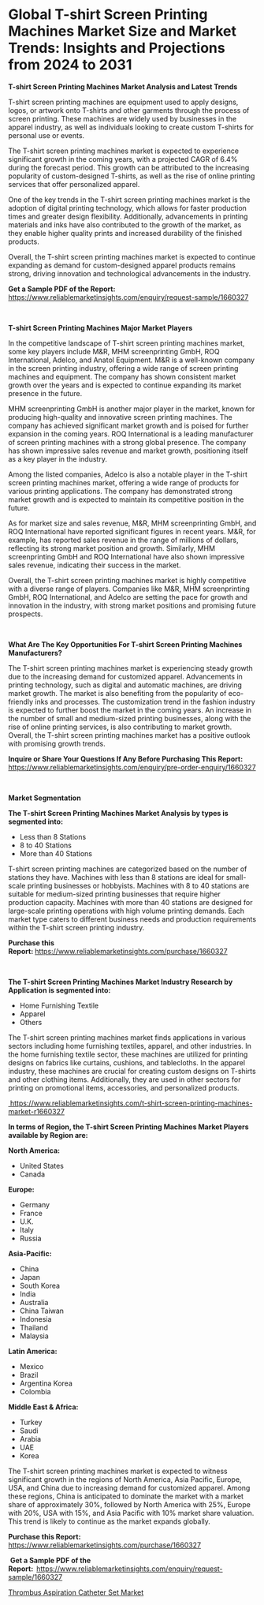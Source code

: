 <p><h1>Global T-shirt Screen Printing Machines Market Size and Market Trends: Insights and Projections from 2024 to 2031</h1></p><p><strong>T-shirt Screen Printing Machines Market Analysis and Latest Trends</strong></p>
<p><p>T-shirt screen printing machines are equipment used to apply designs, logos, or artwork onto T-shirts and other garments through the process of screen printing. These machines are widely used by businesses in the apparel industry, as well as individuals looking to create custom T-shirts for personal use or events.</p><p>The T-shirt screen printing machines market is expected to experience significant growth in the coming years, with a projected CAGR of 6.4% during the forecast period. This growth can be attributed to the increasing popularity of custom-designed T-shirts, as well as the rise of online printing services that offer personalized apparel.</p><p>One of the key trends in the T-shirt screen printing machines market is the adoption of digital printing technology, which allows for faster production times and greater design flexibility. Additionally, advancements in printing materials and inks have also contributed to the growth of the market, as they enable higher quality prints and increased durability of the finished products.</p><p>Overall, the T-shirt screen printing machines market is expected to continue expanding as demand for custom-designed apparel products remains strong, driving innovation and technological advancements in the industry.</p></p>
<p><strong>Get a Sample PDF of the Report:&nbsp;</strong> <a href="https://www.reliablemarketinsights.com/enquiry/request-sample/1660327">https://www.reliablemarketinsights.com/enquiry/request-sample/1660327</a></p>
<p>&nbsp;</p>
<p><strong>T-shirt Screen Printing Machines Major Market Players</strong></p>
<p><p>In the competitive landscape of T-shirt screen printing machines market, some key players include M&R, MHM screenprinting GmbH, ROQ International, Adelco, and Anatol Equipment. M&R is a well-known company in the screen printing industry, offering a wide range of screen printing machines and equipment. The company has shown consistent market growth over the years and is expected to continue expanding its market presence in the future. </p><p>MHM screenprinting GmbH is another major player in the market, known for producing high-quality and innovative screen printing machines. The company has achieved significant market growth and is poised for further expansion in the coming years. ROQ International is a leading manufacturer of screen printing machines with a strong global presence. The company has shown impressive sales revenue and market growth, positioning itself as a key player in the industry.</p><p>Among the listed companies, Adelco is also a notable player in the T-shirt screen printing machines market, offering a wide range of products for various printing applications. The company has demonstrated strong market growth and is expected to maintain its competitive position in the future. </p><p>As for market size and sales revenue, M&R, MHM screenprinting GmbH, and ROQ International have reported significant figures in recent years. M&R, for example, has reported sales revenue in the range of millions of dollars, reflecting its strong market position and growth. Similarly, MHM screenprinting GmbH and ROQ International have also shown impressive sales revenue, indicating their success in the market.</p><p>Overall, the T-shirt screen printing machines market is highly competitive with a diverse range of players. Companies like M&R, MHM screenprinting GmbH, ROQ International, and Adelco are setting the pace for growth and innovation in the industry, with strong market positions and promising future prospects.</p></p>
<p>&nbsp;</p>
<p><strong>What Are The Key Opportunities For T-shirt Screen Printing Machines Manufacturers?</strong></p>
<p><p>The T-shirt screen printing machines market is experiencing steady growth due to the increasing demand for customized apparel. Advancements in printing technology, such as digital and automatic machines, are driving market growth. The market is also benefiting from the popularity of eco-friendly inks and processes. The customization trend in the fashion industry is expected to further boost the market in the coming years. An increase in the number of small and medium-sized printing businesses, along with the rise of online printing services, is also contributing to market growth. Overall, the T-shirt screen printing machines market has a positive outlook with promising growth trends.</p></p>
<p><strong>Inquire or Share Your Questions If Any Before Purchasing This Report:</strong> <a href="https://www.reliablemarketinsights.com/enquiry/pre-order-enquiry/1660327">https://www.reliablemarketinsights.com/enquiry/pre-order-enquiry/1660327</a></p>
<p>&nbsp;</p>
<p><strong>Market Segmentation</strong></p>
<p><strong>The T-shirt Screen Printing Machines Market Analysis by types is segmented into:</strong></p>
<p><ul><li>Less than 8 Stations</li><li>8 to 40 Stations</li><li>More than 40 Stations</li></ul></p>
<p><p>T-shirt screen printing machines are categorized based on the number of stations they have. Machines with less than 8 stations are ideal for small-scale printing businesses or hobbyists. Machines with 8 to 40 stations are suitable for medium-sized printing businesses that require higher production capacity. Machines with more than 40 stations are designed for large-scale printing operations with high volume printing demands. Each market type caters to different business needs and production requirements within the T-shirt screen printing industry.</p></p>
<p><strong>Purchase this Report:&nbsp;</strong><a href="https://www.reliablemarketinsights.com/purchase/1660327">https://www.reliablemarketinsights.com/purchase/1660327</a></p>
<p>&nbsp;</p>
<p><strong>The T-shirt Screen Printing Machines Market Industry Research by Application is segmented into:</strong></p>
<p><ul><li>Home Furnishing Textile</li><li>Apparel</li><li>Others</li></ul></p>
<p><p>The T-shirt screen printing machines market finds applications in various sectors including home furnishing textiles, apparel, and other industries. In the home furnishing textile sector, these machines are utilized for printing designs on fabrics like curtains, cushions, and tablecloths. In the apparel industry, these machines are crucial for creating custom designs on T-shirts and other clothing items. Additionally, they are used in other sectors for printing on promotional items, accessories, and personalized products.</p></p>
<p><a href="https://www.reliablemarketinsights.com/t-shirt-screen-printing-machines-market-r1660327">&nbsp;https://www.reliablemarketinsights.com/t-shirt-screen-printing-machines-market-r1660327</a></p>
<p><strong>In terms of Region, the T-shirt Screen Printing Machines Market Players available by Region are:</strong></p>
<p>
    <p> <strong> North America: </strong>
        <ul>
            <li>United States</li>
            <li>Canada</li>
        </ul>
        </p> 
    <p> <strong> Europe: </strong>
        <ul>
            <li>Germany</li>
            <li>France</li>
            <li>U.K.</li>
            <li>Italy</li>
            <li>Russia</li>
        </ul>
        </p> 
    <p> <strong> Asia-Pacific: </strong>
        <ul>
            <li>China</li>
            <li>Japan</li>
            <li>South Korea</li>
            <li>India</li>
            <li>Australia</li>
            <li>China Taiwan</li>
            <li>Indonesia</li>
            <li>Thailand</li>
            <li>Malaysia</li>
        </ul>
        </p> 
    <p> <strong> Latin America: </strong>
        <ul>
            <li>Mexico</li>
            <li>Brazil</li>
            <li>Argentina Korea</li>
            <li>Colombia</li>
        </ul>
        </p> 
    <p> <strong> Middle East & Africa: </strong>
        <ul>
            <li>Turkey</li>
            <li>Saudi</li>
            <li>Arabia</li>
            <li>UAE</li>
            <li>Korea</li>
        </ul>
    </p>
    </p>
<p><p>The T-shirt screen printing machines market is expected to witness significant growth in the regions of North America, Asia Pacific, Europe, USA, and China due to increasing demand for customized apparel. Among these regions, China is anticipated to dominate the market with a market share of approximately 30%, followed by North America with 25%, Europe with 20%, USA with 15%, and Asia Pacific with 10% market share valuation. This trend is likely to continue as the market expands globally.</p></p>
<p><strong>Purchase this Report: </strong><a href="https://www.reliablemarketinsights.com/purchase/1660327">https://www.reliablemarketinsights.com/purchase/1660327</a></p>
<p>&nbsp;<strong>Get a Sample PDF of the Report:&nbsp;&nbsp;</strong><a href="https://www.reliablemarketinsights.com/enquiry/request-sample/1660327">https://www.reliablemarketinsights.com/enquiry/request-sample/1660327</a></p>
<p><strong></strong></p>
<p><p><a href="https://github.com/AbdulKoss18/Market-Research-Report-List-1/blob/main/thrombus-aspiration-catheter-set-market.md">Thrombus Aspiration Catheter Set Market</a></p></p>